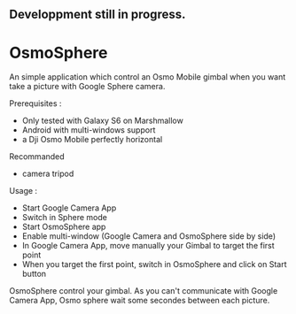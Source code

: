 
## Developpment still in progress.

# OsmoSphere

An simple application which control an Osmo Mobile gimbal when you want take a picture with Google Sphere camera.

Prerequisites :

- Only tested with Galaxy S6 on Marshmallow
- Android with multi-windows support
- a Dji Osmo Mobile perfectly horizontal 


Recommanded 

- camera tripod  

Usage : 

- Start Google Camera App
- Switch in Sphere mode
- Start OsmoSphere app
- Enable multi-window (Google Camera and OsmoSphere side by side)
- In Google Camera App, move manually your Gimbal to target the first point 
- When you target the first point, switch in OsmoSphere and click on Start button

OsmoSphere control your gimbal. As you can't communicate with Google Camera App, Osmo sphere wait some secondes between each picture.  

